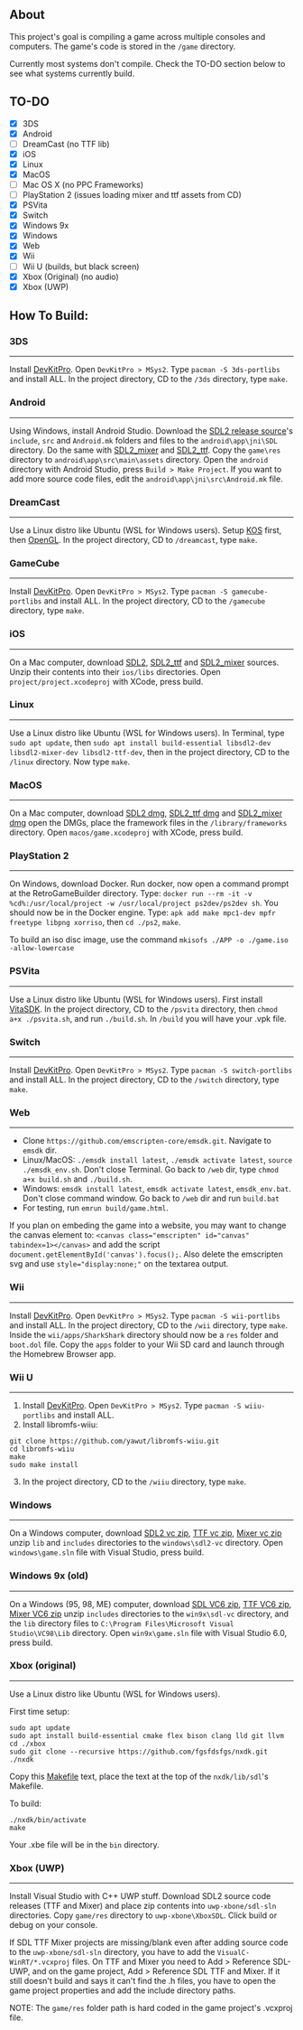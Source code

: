 ## About

This project's goal is compiling a game across multiple consoles and computers. The game's code is stored in the `/game` directory.

Currently most systems don't compile. Check the TO-DO section below to see what systems currently build.

## TO-DO
- [x] 3DS
- [x] Android
- [ ] DreamCast (no TTF lib)
- [x] iOS
- [x] Linux
- [x] MacOS
- [ ] Mac OS X (no PPC Frameworks)
- [ ] PlayStation 2 (issues loading mixer and ttf assets from CD)
- [x] PSVita
- [x] Switch
- [x] Windows 9x
- [x] Windows
- [x] Web
- [x] Wii
- [ ] Wii U (builds, but black screen)
- [x] Xbox (Original) (no audio)
- [X] Xbox (UWP)

## How To Build:

### 3DS
- - -
Install [DevKitPro](https://devkitpro.org/wiki/Getting_Started). Open `DevKitPro > MSys2`. Type `pacman -S 3ds-portlibs` and install ALL. In the project directory, CD to the `/3ds` directory, type `make`.

### Android
- - -
Using Windows, install Android Studio. Download the [SDL2 release source](https://github.com/libsdl-org/SDL)'s `include`, `src` and `Android.mk` folders and files to the `android\app\jni\SDL` directory. Do the same with [SDL2_mixer](https://github.com/libsdl-org/SDL_mixer/releases/) and [SDL2_ttf](https://github.com/libsdl-org/SDL_ttf/releases/). Copy the `game\res` directory to `android\app\src\main\assets` directory. Open the `android` directory with Android Studio, press `Build > Make Project`. If you want to add more source code files, edit the `android\app\jni\src\Android.mk` file.

### DreamCast
- - -
Use a Linux distro like Ubuntu (WSL for Windows users). Setup [KOS](https://gist.github.com/erfg12/a55328f50abaea15bd06d6584ed435af#file-kos-setup-easy-md) first, then [OpenGL](https://gist.github.com/erfg12/64285ce6e466fccbe8316f2e7594861a#file-kos-sdl-with-opengl-md). In the project directory, CD to `/dreamcast`, type `make`.

### GameCube
- - -
Install [DevKitPro](https://devkitpro.org/wiki/Getting_Started). Open `DevKitPro > MSys2`. Type `pacman -S gamecube-portlibs` and install ALL. In the project directory, CD to the `/gamecube` directory, type `make`.

### iOS
- - -
On a Mac computer, download [SDL2](https://github.com/libsdl-org/SDL/releases), [SDL2_ttf](https://github.com/libsdl-org/SDL_ttf/releases) and [SDL2_mixer](https://github.com/libsdl-org/SDL_mixer/releases) sources. Unzip their contents into their `ios/libs` directories. Open `project/project.xcodeproj` with XCode, press build.

### Linux
- - -
Use a Linux distro like Ubuntu (WSL for Windows users). In Terminal, type `sudo apt update`, then `sudo apt install build-essential libsdl2-dev libsdl2-mixer-dev libsdl2-ttf-dev`, then in the project directory, CD to the `/linux` directory. Now type `make`.

### MacOS
- - -
On a Mac computer, download [SDL2 dmg](https://github.com/libsdl-org/SDL/releases), [SDL2_ttf dmg](https://github.com/libsdl-org/SDL_ttf/releases) and [SDL2_mixer dmg](https://github.com/libsdl-org/SDL_mixer/releases) open the DMGs, place the framework files in the `/library/frameworks` directory. Open `macos/game.xcodeproj` with XCode, press build.

### PlayStation 2
- - -
On Windows, download Docker. Run docker, now open a command prompt at the RetroGameBuilder directory. Type: `docker run --rm -it -v %cd%:/usr/local/project -w /usr/local/project ps2dev/ps2dev sh`. You should now be in the Docker engine. Type: `apk add make mpc1-dev mpfr freetype libpng xorriso`, then `cd ./ps2`, `make`.

To build an iso disc image, use the command `mkisofs ./APP -o ./game.iso -allow-lowercase`

### PSVita
- - -
Use a Linux distro like Ubuntu (WSL for Windows users). First install [VitaSDK](https://vitasdk.org/). In the project directory, CD to the `/psvita` directory, then `chmod a+x ./psvita.sh`, and run `./build.sh`. In `/build` you will have your .vpk file.

### Switch
- - -
Install [DevKitPro](https://devkitpro.org/wiki/Getting_Started). Open `DevKitPro > MSys2`. Type `pacman -S switch-portlibs` and install ALL. In the project directory, CD to the `/switch` directory, type `make`.

### Web
- - -
* Clone `https://github.com/emscripten-core/emsdk.git`. Navigate to `emsdk` dir. 
* Linux/MacOS: `./emsdk install latest`, `./emsdk activate latest`, `source ./emsdk_env.sh`. Don't close Terminal. Go back to `/web` dir, type `chmod a+x build.sh` and `./build.sh`. 
* Windows: `emsdk install latest`, `emsdk activate latest`, `emsdk_env.bat`. Don't close command window. Go back to `/web` dir and run `build.bat`
* For testing, run `emrun build/game.html`.

If you plan on embeding the game into a website, you may want to change the canvas element to: `<canvas class="emscripten" id="canvas" tabindex=1></canvas>` and add the script `document.getElementById('canvas').focus();`. Also delete the emscripten svg and use `style="display:none;"` on the textarea output.

### Wii
- - -
Install [DevKitPro](https://devkitpro.org/wiki/Getting_Started). Open `DevKitPro > MSys2`. Type `pacman -S wii-portlibs` and install ALL. In the project directory, CD to the `/wii` directory, type `make`. Inside the `wii/apps/SharkShark` directory should now be a `res` folder and `boot.dol` file. Copy the `apps` folder to your Wii SD card and launch through the Homebrew Browser app.

### Wii U
- - -
1. Install [DevKitPro](https://devkitpro.org/wiki/Getting_Started). Open `DevKitPro > MSys2`. Type `pacman -S wiiu-portlibs` and install ALL.
2. Install libromfs-wiiu:
```
git clone https://github.com/yawut/libromfs-wiiu.git
cd libromfs-wiiu
make
sudo make install
```
3. In the project directory, CD to the `/wiiu` directory, type `make`.

### Windows
- - -
On a Windows computer, download [SDL2 vc zip](https://github.com/libsdl-org/SDL/releases), [TTF vc zip](https://github.com/libsdl-org/SDL_ttf/releases), [Mixer vc zip](https://github.com/libsdl-org/SDL_mixer/releases) unzip `lib` and `includes` directories to the `windows\sdl2-vc` directory. Open `windows\game.sln` file with Visual Studio, press build.

### Windows 9x (old)
- - -
On a Windows (95, 98, ME) computer, download [SDL VC6 zip](https://libsdl.org/release/SDL-devel-1.2.14-VC6.zip), [TTF VC6 zip](https://www.libsdl.org/projects/SDL_ttf/release/SDL_ttf-devel-2.0.8-VC6.zip), [Mixer VC6 zip](https://www.libsdl.org/projects/SDL_mixer/release/SDL_mixer-devel-1.2.7-VC6.zip) unzip `includes` directories to the `win9x\sdl-vc` directory, and the `lib` directory files to `C:\Program Files\Microsoft Visual Studio\VC98\Lib` directory. Open `win9x\game.sln` file with Visual Studio 6.0, press build.

### Xbox (original)
- - -
Use a Linux distro like Ubuntu (WSL for Windows users).

First time setup:
```
sudo apt update
sudo apt install build-essential cmake flex bison clang lld git llvm
cd ./xbox
sudo git clone --recursive https://github.com/fgsfdsfgs/nxdk.git ./nxdk
```

Copy this [Makefile](https://raw.githubusercontent.com/fgsfdsfgs/nxdk/development/lib/sdl/SDL2_mixer/Makefile) text, place the text at the top of the `nxdk/lib/sdl`'s Makefile.

To build:
```
./nxdk/bin/activate
make
```
Your .xbe file will be in the `bin` directory.

### Xbox (UWP)
- - -
Install Visual Studio with C++ UWP stuff. Download SDL2 source code releases (TTF and Mixer) and place zip contents into `uwp-xbone/sdl-sln` directories. Copy `game/res` directory to `uwp-xbone\XboxSDL`. Click build or debug on your console.

If SDL TTF Mixer projects are missing/blank even after adding source code to the `uwp-xbone/sdl-sln` directory, you have to add the `VisualC-WinRT/*.vcxproj` files. On TTF and Mixer you need to Add > Reference SDL-UWP, and on the game project, Add > Reference SDL TTF and Mixer. If it still doesn't build and says it can't find the .h files, you have to open the game project properties and add the include directory paths. 

NOTE: The `game/res` folder path is hard coded in the game project's .vcxproj file.
